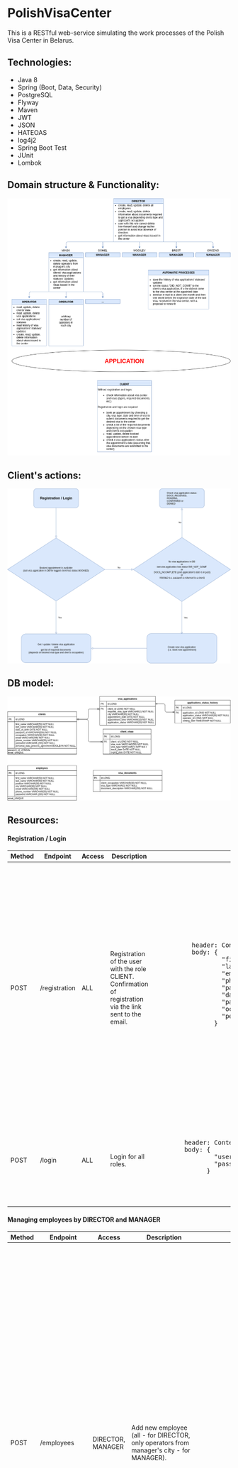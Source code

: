 # PolishVisaCenter
This is a RESTful web-service simulating the work processes of the Polish Visa Center in Belarus.

<h2>Technologies:</h2>
<ul>
  <li>Java 8</li>
  <li>Spring (Boot, Data, Security)</li>
  <li>PostgreSQL</li>
  <li>Flyway</li>
  <li>Maven</li>
  <li>JWT</li>
  <li>JSON</li>
  <li>HATEOAS</li>
  <li>log4j2</li>
  <li>Spring Boot Test</li>
  <li>JUnit</li>
  <li>Lombok</li>
</ul>

<h2>Domain structure & Functionality:</h2>
<img src="images/func.png">

<h2>Client's actions:</h2>
<img src="images/client_logic.png">

<h2>DB model:</h2>
<img src="images/db.png">

<h2>Resources:</h2>

<h4>Registration / Login</h4>
<table>
  <thead>
    <tr>
      <th>Method</th>
      <th>Endpoint</th>
      <th>Access</th>
      <th>Description</th>
      <th>Request</th>
      <th>Response</th>
    </tr>
  </thead>
  <tr>
    <td>POST</td>
    <td>/registration</td>
    <td>ALL</td>
    <td>Registration of the user with the role CLIENT. Confirmation of registration via the link sent to the email.</td>
    <td>
        <pre>
          header: Content-Type: application/json
          body: {
                  "firstName": "JOHN",
                  "lastName": "DOE",
                  "email": "john_doe@gmail.com",
                  "phoneNumber": "375291001010", 
                  "password": "password123",
                  "dateOfBirth": "1980-10-10",
                  "passportId": "0101PSPID10001010",
                  "occupation": "EMPLOYED",
                  "personalDataProcAgreement": true
                }
         </pre>
    </td>
    <td>
      If ok:
        <pre>
          header: Status Code: 201 Created
                  Location: http://localhost:8080/my-visa-application
                  Authorization: Bearer &lt;token&gt;
        </pre>
      If form filling is incorrect - validation failed:
        <pre>
          header: Status Code: 406 Not Acceptable
          body: {
                  "fieldErrors": [
                    {
                      "field": "phoneNumber",
                               "message": "Phone number should contain code and number itself, e.g. 375291001010."
                    },
                    {
                      "field": "firstName",
                               "message": "Only uppercase latin letters, spaces and dashes are allowed."
                    }
                  ] 
                }
        </pre>
      If any field is absent:
        <pre>
          header: Status Code: 400 Bad Request
          body: The form filled incorrectly.
        </pre>
      If passport ID and/or email is already in DB:
        <pre>
          header: Status Code: 400 Bad Request
          body: There is another client in the database with such email and/or passport ID.
        </pre>
    </td>
  </tr>
  <tr>
    <td>POST</td>
    <td>/login</td>
    <td>ALL</td>
    <td>Login for all roles.</td>
    <td>
      <pre>
        header: Content-Type: application/json
        body: {
                "username": "john_doe@gmail.com",
                "password": "password123"
              }
      </pre>
    </td>
    <td>
      If ok:
        <pre>
          header: Status Code: 200 OK
                  Location: http://localhost:8080/&lt;depends_on_user's_role&gt;
                  Authorization: Bearer &lt;token&gt;
        </pre>
      If login data are incorrect:
        <pre>
          header: Status Code: 400 Bad Reqguest
          body: Bad credentials
        </pre>
    </td>
  </tr>
</table>

<h4>Managing employees by DIRECTOR and MANAGER</h4>
<table>
 <thead>
   <tr>
     <th>Method</th>
     <th>Endpoint</th>
     <th>Access</th>
     <th>Description</th>
     <th>Request</th>
     <th>Response</th>
   </tr>
 </thead>
 <tr>
   <td>POST</td>
   <td>/employees</td>
   <td>DIRECTOR, MANAGER</td>
   <td>Add new employee (all - for DIRECTOR, only operators from manager's city - for MANAGER).</td>
   <td>
       <pre>
         header: Content-Type: application/json
                 Authorization: Bearer &lt;token&gt;
         body: {
                 "firstName": "FOO",
                 "lastName": "BAR",
                 "email": "foo_bar@visacenter.com",
                 "phoneNumber": "375292002020",
                 "password": "password123",
                 "position": "MANAGER",
                 "city": "MINSK"
               }
     </pre>
   </td>
   <td>
     If ok:
     <pre>
       header: Status Code: 201 Created
       body: {
                 "firstName": "FOO",
                 "lastName": "BAR",
                 "email": "foo_bar@visacenter.com",
                 "phoneNumber": "375292002020",
                 "position": "MANAGER",
                 "city": "MINSK",
                 "_links": {
                     "self": {
                         "href": "http://localhost:8080/employees/2"
                     },
                     "employees": {
                         "href": "http://localhost:8080/employees{?city,position,lastName,page,size,sort}",
                         "templated": true
                     }
                 }
             }
     </pre>
     If form filling is incorrect - validation failed:
     <pre>
        header: Status Code: 406 Not Acceptable
        body: {
                "fieldErrors": [
                  {
                    "field": "phoneNumber",
                             "message": "Phone number should contain code and number itself, e.g. 375291001010."
                  },
                  {
                    "field": "firstName",
                             "message": "Only uppercase latin letters, spaces and dashes are allowed."
                  }
                ] 
              }
     </pre>
     If any field is absent:
       <pre>
         header: Status Code: 400 Bad Request
         body: The form filled incorrectly.
       </pre>
     If email is already in DB:
       <pre>
         header: Status Code: 400 Bad Request
         body: There is another employee in the database with such email.
       </pre>
     If MANAGER tried to add not operator and/or not from manager's city:
       <pre>
         header: Status Code: 400 Bad Request
         body: You can add only operators in &lt;manager's_city&gt;.
       </pre>
   </td>
 <tr>
   <td>GET</td>
   <td>/employees</td>
   <td>DIRECTOR, MANAGER</td>
   <td>Get all employees (all - for DIRECTOR, only operators from manager's city - for MANAGER).<br />
       Filtering is available by following parameters: city, position, lastName. Also by multiple values for one key, e.g.        <i>?city=MINSK,GRODNO</i>, and by word fragment, e.g. <i>?lastName=do</i> -> all entries with last names containing        "do".<br />
       Sorting and paging are available.
   </td>
   <td>
       <pre>
         header: Content-Type: application/json
                 Authorization: Bearer &lt;token&gt;
       </pre>
   </td>
   <td>
     If ok:
     <pre>
       header: Status Code: 200 OK
       body: {
               "_embedded": {
                 "employees": [
                           {
                             "firstName": "ADMIN",
                             "lastName": "ADMIN",
                             "email": "admin@visacenter.com",
                             "phoneNumber": "375291001010",
                             "position": "DIRECTOR",
                             "city": "MINSK",
                             "_links": {
                                 "self": {
                                     "href": "http://localhost:8080/employees/1"
                                 },
                                 "employees": {
                                     "href": "http://localhost:8080/employees{?city,position,lastName,page,size,sort}",
                                     "templated": true
                                 }
                             }
                         },
                         {                     
                             "firstName": "FOO",
                             "lastName": "BAR",
                             "email": "foo_bar@visacenter.com",
                             "phoneNumber": "375292002020",
                             "position": "MANAGER",
                             "city": "MINSK",
                             "_links": {
                                 "self": {
                                     "href": "http://localhost:8080/employees/2"
                                 },
                                 "employees": {
                                     "href": "http://localhost:8080/employees{?city,position,lastName,page,size,sort}",
                                     "templated": true
                                 }
                             }
                         }
                     ]
                 },
                 "_links": {
                     "self": {
                         "href": "http://localhost:8080/employees?page=0&size=10&sort=lastName,asc"
                     }
                 },
                 "page": {
                     "size": 10,
                     "totalElements": 2,
                     "totalPages": 1,
                     "number": 0
                 }
             }
     </pre>
     If not found:
     <pre>
       header: Status Code: 404 Not Found
       body: Cannot find employees. / Cannot find employees by search criteria. / Cannot find operators in &lt;manager's_
             city&gt; with last name '&lt;operator's_last_name&gt;'.
     </pre>
     If MANAGER tried to search not operators from manager's city:
     <pre>
       header: Status Code: 400 Bad Request
       body: You can search only operators in &lt;manager's_city&gt; by last name.
     </pre>
   </td>
 </tr>
 <tr>
   <td>GET</td>
   <td>/employees/{id}</td>
   <td>DIRECTOR, MANAGER</td>
   <td>Get employee by ID (all - for DIRECTOR, only operators from manager's city - for MANAGER).</td>
   <td>
     <pre>
       header: Content-Type: application/json
               Authorization: Bearer &lt;token&gt;
     </pre>
   </td>
   <td>
     If ok:
     <pre>
       header: Status Code: 200 OK
       body: {
                 "firstName": "ADMIN",
                 "lastName": "ADMIN",
                 "email": "admin@visacenter.com",
                 "phoneNumber": "375291001010",
                 "position": "DIRECTOR",
                 "city": "MINSK",
                 "_links": {
                     "self": {
                         "href": "http://localhost:8080/employees/1"
                     },
                     "employees": {
                         "href": "http://localhost:8080/employees{?city,position,lastName,page,size,sort}",
                         "templated": true
                     }
                 }
             }
     </pre>
     If not found:
     <pre>
       header: Status Code: 404 Not Found
       body: Cannot find employee with ID = &lt;ID&gt;. / Cannot find operator in &lt;manager's_city&gt; with ID = &lt;ID&gt;.
     </pre>
   </td>
 </tr>
 <tr>
   <td>PUT</td>
   <td>/employees/{id}</td>
   <td>DIRECTOR, MANAGER</td>
   <td>Update employee by ID (all - for DIRECTOR, only operators from manager's city - for MANAGER).</td>
   <td>
     <pre>
       header: Content-Type: application/json
               Authorization: Bearer &lt;token&gt;
       body: {
                 "firstName": "BAR",
                 "lastName": "BAZ",
                 "email": "bar_baz@visacenter.com",
                 "phoneNumber": "375293003030",
                 "password": "password123",
                 "position": "MANAGER",
                 "city": "GRODNO"
             }
     </pre>
   </td>
   <td>
    If ok:
    <pre>
       header: Status Code: 201 Created
       body: {
                 "firstName": "BAR",
                 "lastName": "BAZ",
                 "email": "bar_baz@visacenter.com",
                 "phoneNumber": "375293003030",
                 "position": "MANAGER",
                 "city": "GRODNO",
                 "_links": {
                     "self": {
                         "href": "http://localhost:8080/employees/2"
                     },
                     "employees": {
                         "href": "http://localhost:8080/employees{?city,position,lastName,page,size,sort}",
                         "templated": true
                     }
                 } 
             }
    </pre>
    If form filling is incorrect - validation failed:
    <pre>
       header: Status Code: 406 Not Acceptable
       body: {
               "fieldErrors": [
                 {
                   "field": "phoneNumber",
                            "message": "Phone number should contain code and number itself, e.g. 375291001010."
                 },
                 {
                 "field": "firstName",
                            "message": "Only uppercase latin letters, spaces and dashes are allowed."
                 }
               ] 
             }
    </pre>
    If any field is absent:
    <pre>
        header: Status Code: 400 Bad Request
        body: The form filled incorrectly.
    </pre>
    If another employee has an email equals to the one indicated in form for updating:
    <pre>
      header: Status Code: 400 Bad Request
      body: There is another employee in the database with such email.
    </pre>
    If not found:
    <pre>
      header: Status Code: 404 Not Found
      body: Cannot find employee with ID = &lt;ID&gt;. / Cannot find operator in &lt;manager's_city&gt; with ID = &lt;ID&gt;.
    </pre>
    If DIRECTOR tried to change his/her position:
    <pre>
      header: Status Code: 400 Bad Request
      body: The logged employee cannot change his/her position.
    </pre>
    If MANAGER tried to change operator's position or city:
    <pre>
       header: Status Code: 400 Bad Request
       body: A manager cannot change operator's position or city.
    </pre>
  </td>
</tr>
<tr>
  <td>DELETE</td>
  <td>/employees/{id}</td>
  <td>DIRECTOR, MANAGER</td>
  <td>Delete employee by ID (all - for DIRECTOR, only operators from manager's city - for MANAGER).</td>
  <td>
    <pre>
      header: Content-Type: application/json
              Authorization: Bearer &lt;token&gt;
    </pre>
  </td>
  <td>
    If ok:
    <pre>
      header: Status Code: 200 OK
    </pre>
    If not found:
    <pre>
      header: Status Code: 404 Not Found
      body: Cannot find employee with ID = &lt;ID&gt;. / Cannot find operator in &lt;manager's_city&gt; with ID = &lt;ID&gt;.
    </pre>
    If DIRECTOR tried to delete him-/herself:
    <pre>
      header: Status Code: 400 Bad Request
      body: The logged employee cannot delete him-/herself.
    </pre>
</tr>
</table>

<h4>Managing required visa documents' info by DIRECTOR</h4>
<table>
<thead>
  <tr>
    <th>Method</th>
    <th>Endpoint</th>
    <th>Access</th>
    <th>Description</th>
    <th>Request</th>
    <th>Response</th>
  </tr>
</thead>
<tr>
  <td>POST</td>
  <td>/documents-info</td>
  <td>DIRECTOR</td>
  <td>Add new required visa document's info.</td>
  <td>
    <pre>
      header: Content-Type: application/json
              Authorization: Bearer &lt;token&gt;
      body: {
              "visaType": "C",
              "occupation": "EMPLOYED",
              "docDescription": "Valid passport with an expiry date of at least six months."
            }
    </pre>
  </td>
  <td>
    If ok:
    <pre>
      header: Status Code: 201 Created
      body: {
                "visaType": "C",
                "occupation": "EMPLOYED",
                "docDescription": "Valid passport with an expiry date of at least six months.",
                "_links": {
                    "self": {
                        "href": "http://localhost:8080/documents-info/1"
                    },
                    "visaDocumentsInfo": {
                        "href": "http://localhost:8080/documents-info{?visaType,occupation,docDescription,page,size,sort}",
                        "templated": true
                    }
                }
            }
    </pre>
    If any field is absent:
    <pre>
      header: Status Code: 400 Bad Request
      body: The form filled incorrectly.
    </pre>
  </td>
</tr>
<tr>
  <td>GET</td>
  <td>/documents-info</td>
  <td>DIRECTOR</td>
  <td>Get all required visa documents' info.<br />
      Filtering is available by following parameters: visaType, occupation, docDescription. Also by multiple values for           one key, e.g. <i>?visaType=C,D</i>, and by word fragment, e.g. <i>?docDescription=pass</i> -> all entries with words         containing "pass".<br />
      Sorting and paging are available.</td>
  <td>
    <pre>
      header: Content-Type: application/json
              Authorization: Bearer &lt;token&gt;
    </pre>
  </td>
  <td>
    If ok:
    <pre>
      header: Status Code: 200 OK
      body: {
                "_embedded": {
                    "visaDocumentsInfo": [
                        {
                            "visaType": "C",
                            "occupation": "EMPLOYED",
                            "docDescription": "Valid passport with an expiry date of at least six months.",
                            "_links": {
                                "self": {
                                    "href": "http://localhost:8080/documents-info/1"
                                },
                                "visaDocumentsInfo": {
                                    "href": "http://localhost:8080/documents-info{?visaType,occupation,docDescription,page,size,sort}",
                                    "templated": true
                                }
                            }
                        },
                        {
                            "visaType": "D",
                            "occupation": "UNEMPLOYED",
                            "docDescription": "Two actual photos 3.5x4.5, face 80%, optical glasses are allowed.",
                            "_links": {
                                "self": {
                                    "href": "http://localhost:8080/documents-info/2"
                                },
                                "visaDocumentsInfo": {
                                    "href": "http://localhost:8080/documents-info{?visaType,occupation,docDescription,page,size,sort}",
                                    "templated": true
                                }
                            }
                        }
                    ]
                },
                "_links": {
                   "self": {
                        "href": "http://localhost:8080/documents-info?page=0&size=10&sort=visaType,asc"
                    }
                },
                "page": {
                    "size": 10,
                    "totalElements": 2,
                    "totalPages": 1,
                    "number": 0
                }
            }
    </pre>
    If not found:
    <pre>
      header: Status Code: 404 Not Found
      body: Cannot find visa documents' information.
    </pre>
  </td>
</tr>
<tr>
  <td>GET</td>
  <td>/documents-info/{id}</td>
  <td>DIRECTOR</td>
  <td>Get required visa documents' info by ID.</td>
  <td>
    <pre>
      header: Content-Type: application/json
              Authorization: Bearer &lt;token&gt;
    </pre>
  </td>
  <td>
    If ok:
    <pre>
      header: Status Code: 200 OK
      body: {
                "visaType": "C",
                "occupation": "EMPLOYED",
                "docDescription": "Valid passport with an expiry date of at least six months.",
                "_links": {
                    "self": {
                        "href": "http://localhost:8080/documents-info/1"
                    },
                    "visaDocumentsInfo": {
                        "href": "http://localhost:8080/documents-info{?visaType,occupation,docDescription,page,size,sort}",
                        "templated": true
                    }
                }
            }
    </pre>
    If not found:
    <pre>
      header: Status Code: 404 Not Found
      body: Cannot find visa documents' information with ID = &lt;visa_doc's_ID&gt;.
    </pre>
  </td>
</tr>
<tr>
  <td>PUT</td>
  <td>/documents-info/{id}</td>
  <td>DIRECTOR</td>
  <td>Update required visa document's info by ID.</td>
  <td>
    <pre>
      header: Content-Type: application/json
              Authorization: Bearer &lt;token&gt;
      body: {
              "visaType": "D",
              "occupation": "UNEMPLOYED",
              "docDescription": "Three actual photos 3.5x4.5, face 80%, optical glasses are allowed."
            }
    </pre>
  </td>
  <td>
    If ok:
    <pre>
      header: Status Code: 201 Created
      body: {
                "visaType": "D",
                "occupation": "UNEMPLOYED",
                "docDescription": "Three actual photos 3.5x4.5, face 80%, optical glasses are allowed.",
                "_links": {
                    "self": {
                        "href": "http://localhost:8080/documents-info/2"
                    },
                    "visaDocumentsInfo": {
                        "href": "http://localhost:8080/documents-info{?visaType,occupation,docDescription,page,size,sort}",
                        "templated": true
                    }
                }
            }
    </pre>
    If any field is absent:
    <pre>
      header: Status Code: 400 Bad Request
      body: The form filled incorrectly.
    </pre>
    If not found:
    <pre>
      header: Status Code: 404 Not Found
      body: Cannot find visa document's information with ID = &lt;visa_doc's_ID&gt;.
    </pre>
  </td>
</tr>
<tr>
  <td>DELETE</td>
  <td>/documents-info/{id}</td>
  <td>DIRECTOR</td>
  <td>Delete required visa document's info by ID.</td>
  <td>
    <pre>
      header: Content-Type: application/json
              Authorization: Bearer &lt;token&gt;
    </pre>
  </td>
  <td>
    If ok:
    <pre>
      header: Status Code: 200 OK
    </pre>
    If not found:
    <pre>
      header: Status Code: 404 Not Found
      body: Cannot find visa document's information with ID = &lt;visa_doc's_ID&gt;.
    </pre>
</tr>
</table>

<h4>Managing client's data by OPERATOR</h4>
<table>
<thead>
  <tr>
    <th>Method</th>
    <th>Endpoint</th>
    <th>Access</th>
    <th>Description</th>
    <th>Request</th>
    <th>Response</th>
  </tr>
</thead>
<tr>
  <td>GET</td>
  <td>/clients</td>
  <td>OPERATOR</td>
  <td>Get all clients' data.<br />
    Filtering is available by following parameters (client's fields and fields from nested entities - visa application
    and visa): lastName, passportId, email, phoneNumber, requiredVisaType, appointmentCity, appointmentDate,
    appointmentTime, visaApplicationStatus, visaNumber, issuedVisaType, issueDate, expiryDate. Also by multiple values for
    one key, e.g. <i>?appointmentCity=MINSK,GRODNO</i>.<br />
    Sorting and paging are available.
  <td>
    <pre>
      header: Content-Type: application/json
              Authorization: Bearer &lt;token&gt;
    </pre>
  </td>
  <td>
    If ok:
    <pre>
      header: Status Code: 200 OK
      body: {
                "_embedded": {
                    "clients": [
                        {
                            "firstName": "SARA",
                            "lastName": "CONNOR",
                            "email": "sarah_connor@skynet.net",
                            "phoneNumber": "375442002020",
                            "dateOfBirth": "1970-06-06",
                            "passportId": "0202PSPID20002020",
                            "occupation": "UNEMPLOYED",
                            "_links": {
                                "self": {
                                    "href": "http://localhost:8080/clients/2"
                                },
                                "clients": {
                                    "href": "http://localhost:8080/clients{?lastName,passportId,email,phoneNumber,requiredVisaType,appointmentCity,appointmentDate,appointmentTime,visaApplicationStatus,visaNumber,issuedVisaType,issueDate,expiryDate,page,size,sort}",
                                    "templated": true
                                }
                            }
                        },
                        {
                            "firstName": "JOHN",
                            "lastName": "DOE",
                            "email": "john_doe@gmail.com",
                            "phoneNumber": "375291001010",
                            "dateOfBirth": "1980-10-10",
                            "passportId": "0101PSPID10001010",
                            "occupation": "EMPLOYED",
                            "_links": {
                                "self": {
                                    "href": "http://localhost:8080/clients/3"
                                },
                                "clients": {
                                    "href": "http://localhost:8080/clients{?lastName,passportId,email,phoneNumber,requiredVisaType,appointmentCity,appointmentDate,appointmentTime,visaApplicationStatus,visaNumber,issuedVisaType,issueDate,expiryDate,page,size,sort}",
                                    "templated": true
                                }
                            }
                        }
                    ]
                },
                "_links": {
                    "self": {
                        "href": "http://localhost:8080/clients?page=0&size=10&sort=lastName,asc"
                    }
                },
                    "page": {
                    "size": 10,
                    "totalElements": 2,
                    "totalPages": 1,
                    "number": 0
                }
            }
    </pre>
    If not found:
    <pre>
      header: Status Code: 404 Not Found
      body: Cannot find clients.
    </pre>
  </td>
</tr>
<tr>
  <td>GET</td>
  <td>/clients/{id}</td>
  <td>OPERATOR</td>
  <td>Get client's data by ID.</td>
  <td>
    <pre>
      header: Content-Type: application/json
              Authorization: Bearer &lt;token&gt;
    </pre>
  </td>
  <td>
    If ok:
    <pre>
      header: Status Code: 200 OK
      body: {
                "firstName": "SARA",
                "lastName": "CONNOR",
                "email": "sarah_connor@skynet.net",
                "phoneNumber": "375292002020",
                "dateOfBirth": "1970-06-06",
                "passportId": "0202PSPID20002020",
                "occupation": "UNEMPLOYED",
                "_links": {
                    "self": {
                        "href": "http://localhost:8080/clients/2"
                    },
                    "clients": {
                        "href": "http://localhost:8080/clients{?lastName,passportId,email,phoneNumber,requiredVisaType,appointmentCity,appointmentDate,appointmentTime,visaApplicationStatus,visaNumber,issuedVisaType,issueDate,expiryDate,page,size,sort}",
                        "templated": true
                    }
                }
            }
    </pre>
    If not found:
    <pre>
      header: Status Code: 404 Not Found
      body: Cannot find client with ID = &lt;client's_ID&gt;.
    </pre>
  </td>
</tr>
<tr>
  <td>PUT</td>
  <td>/clients/{id}</td>
  <td>OPERATOR</td>
  <td>Update client's data by ID.</td>
  <td>
    <pre>
      header: Content-Type: application/json
              Authorization: Bearer &lt;token&gt;
      body: {
                "firstName": "KYLE",
                "lastName": "REESE",
                "email": "kyle_reese@skynet.net",
                "phoneNumber": "375293003030",
                "dateOfBirth": "1968-10-06",
                "passportId": "0303PSPID30003030",
                "occupation": "EMPLOYED"
            }
    </pre>
  </td>
  <td>
    If ok:
    <pre>
      header: Status Code: 201 Created
      body: {
                "firstName": "KYLE",
                "lastName": "REESE",
                "email": "kyle_reese@skynet.net",
                "phoneNumber": "375293003030",
                "dateOfBirth": "1968-10-06",
                "passportId": "0303PSPID30003030",
                "occupation": "EMPLOYED",
                "_links": {
                    "self": {
                        "href": "http://localhost:8080/clients/2"
                    },
                    "clients": {
                        "href": "http://localhost:8080/clients{?lastName,passportId,email,phoneNumber,requiredVisaType,appointmentCity,appointmentDate,appointmentTime,visaApplicationStatus,visaNumber,issuedVisaType,issueDate,expiryDate,page,size,sort}",
                        "templated": true
                    }
                }
            }
    </pre>
    If form filling is incorrect - validation failed:
    <pre>
      header: Status Code: 406 Not Acceptable
      body: {
              "fieldErrors": [
                {
                  "field": "phoneNumber",
                           "message": "Phone number should contain code and number itself, e.g. 375291001010."
                },
                {
                  "field": "firstName",
                           "message": "Only uppercase latin letters, spaces and dashes are allowed."
                }
              ] 
            }
    </pre>
    If any field is absent:
    <pre>
      header: Status Code: 400 Bad Request
      body: The form filled incorrectly.
    </pre>
    If not found:
    <pre>
      header: Status Code: 404 Not Found
      body: Cannot find client with ID = &lt;client's_ID&gt;.
    </pre>
    If another client has a passport ID and/or email equals to those indicated in form for updating:
    <pre>
      header: Status: 400 Bad Request
      body: There is another client in the database with such email and/or passport ID.
    </pre>
  </td>
</tr>
<tr>
  <td>DELETE</td>
  <td>/clients/{id}</td>
  <td>OPERATOR</td>
  <td>Delete client's data by ID.</td>
  <td>
    <pre>
      header: Content-Type: application/json
              Authorization: Bearer &lt;token&gt;
    </pre>
  </td>
  <td>
    If ok:
    <pre>
      header: Status Code: 200 OK
    </pre>
    If not found:
    <pre>
      header: Status Code: 404 Not Found
      body: Cannot find client with ID = &lt;client's_ID&gt;.
    </pre>
</tr>
</table>
  
<h4>Managing visa applications by OPERATOR</h4>
<table>
<thead>
  <tr>
    <th>Method</th>
    <th>Endpoint</th>
    <th>Access</th>
    <th>Description</th>
    <th>Request</th>
    <th>Response</th>
  </tr>
</thead>
<tr>
  <td>GET</td>
  <td>/applications</td>
  <td>OPERATOR, MANAGER</td>
  <td>By default (without filtering parameters), get visa applications with status BOOKED in operator's / manager's city.<br />
    With filtering parameters, get all matching visa applications. Filtering is available by following parameters (all visa application's fields and client's fields): requiredVisaType, appointmentCity, appointmentDate, appointmentTime, visaApplicationStatus, lastName, passportId, email, phoneNumber. Also by multiple values for one key, e.g. <i>?appointmentCity=MINSK,GRODNO</i>.<br />
    Sorting and paging are available.
  <td>
    <pre>
      header: Content-Type: application/json
              Authorization: Bearer &lt;token&gt;
    </pre>
  </td>
  <td>
    If ok:
    <pre>
      header: Status Code: 200 OK
      body: {
                "_embedded": {
                    "applications": [
                        {
                            "requiredVisaType": "C",
                            "city": "MINSK",
                            "appointmentDate": "2020-04-01",
                            "appointmentTime": "10:45",
                            "visaApplicationStatus": "BOOKED",
                            "_links": {
                                "self": {
                                    "href": "http://localhost:8080/clients/3/applications/1"
                                },
                                "applications": {
                                    "href": "http://localhost:8080/applications{?requiredVisaType,appointmentCity,appointmentDate,appointmentTime,visaApplicationStatus,lastName,passportId,email,phoneNumber,page,size,sort}",
                                    "templated": true
                                }
                            }
                        },
                        {
                            "requiredVisaType": "C",
                            "city": "MINSK",
                            "appointmentDate": "2020-05-01",
                            "appointmentTime": "11:00",
                            "visaApplicationStatus": "BOOKED",
                            "_links": {
                                "self": {
                                    "href": "http://localhost:8080/clients/2/applications/2"
                                },
                                "applications": {
                                    "href": "http://localhost:8080/applications{?requiredVisaType,appointmentCity,appointmentDate,appointmentTime,visaApplicationStatus,lastName,passportId,email,phoneNumber,page,size,sort}",
                                    "templated": true
                                }
                            }
                        }
                    ]
                },
                "_links": {
                    "self": {
                        "href": "http://localhost:8080/applications?page=0&size=10&sort=requiredVisaType,asc"
                    }
                },
                "page": {
                    "size": 10,
                    "totalElements": 2,
                    "totalPages": 1,
                    "number": 0
                }
            }
    </pre>
    If not found:
    <pre>
      header: Status Code: 404 Not Found
      body: Cannot find visa applications.
    </pre>
  </td>
</tr>
<tr>
  <td>GET</td>
  <td>clients/{clientId}/applications/{applicationId}</td>
  <td>OPERATOR, MANAGER</td>
  <td>Get specific client's visa application by ID.</td>
  <td>
    <pre>
      header: Content-Type: application/json
              Authorization: Bearer &lt;token&gt;
    </pre>
  </td>
  <td>
    If ok:
    <pre>
      header: Status Code: 200 OK
      body: {
                "firstName": "KYLE",
                "lastName": "REESE",
                "email": "kyle_reese@skynet.net",
                "phoneNumber": "375293003030",
                "dateOfBirth": "1968-10-06",
                "passportId": "0303PSPID30003030",
                "occupation": "EMPLOYED",
                "visaApplication": {
                    "requiredVisaType": "C",
                    "city": "GRODNO",
                    "appointmentDate": "2020-05-01",
                    "appointmentTime": "11:00",
                    "visaApplicationStatus": "BOOKED"
                },
                "requiredDocs": [],
                "_links": {
                    "self": {
                        "href": "http://localhost:8080/clients/2/applications/2"
                    },
                    "applications": {
                        "href": "http://localhost:8080/applications{?requiredVisaType,appointmentCity,appointmentDate,appointmentTime,visaApplicationStatus,lastName,passportId,email,phoneNumber,page,size,sort}",
                        "templated": true
                    }
                }
            }
    </pre>
    If not found:
    <pre>
      header: Status Code: 404 Not Found
      body: Cannot find visa application with ID = &lt;visa_application's_ID&gt; for client with ID = &lt;client's_ID&gt;.
    </pre>
  </td>
</tr>
<tr>
  <td>PUT</td>
  <td>clients/{clientId}/applications/{applicationId}</td>
  <td>OPERATOR</td>
  <td>Update client's visa application by ID. OPERATOR can update only visa application's from operator's city.<br />
    If status == BOOKED and application is in future operator can update all the fields, but status only on appointment date and not together with other fields.<br />
    If status == DOCS_RECEIVED, PENDING, CONFIRMED or DENIED operator can update only status - other filled fields will be ignored and remain the same as in database.<br />
    If status == DID_NOT_COME or ISSUED visa application is archived and cannot be updated.<br />
    If status == DOCS_INCOMPLETE and visa application's appointment date is not gone only its status can be updated, otherwise it is archived and cannot be updated.<br />
    Status DID_NOT_COME is set automatically everyday at 23:59 to the visa applications, which status remained as BOOKED till that time of today (see class app.services.util.VisitChecker, is called from app.Runner).<br />
    New status is saved into table applications_status_history.
  </td>
  <td>
    <pre>
      header: Content-Type: application/json
              Authorization: Bearer &lt;token&gt;
      body: {
                "requiredVisaType": "B",
                "city": "BREST",
                "appointmentDate": "2020-05-20",
                "appointmentTime": "13:00",
                "visaApplicationStatus": "BOOKED"
            }
    </pre>
  </td>
  <td>
    If ok:
    <pre>
      header: Status Code: 201 Created
      body: {
                "firstName": "JOHN",
                "lastName": "DOE",
                "email": "john_doe@gmail.com",
                "phoneNumber": "375291001010",
                "dateOfBirth": "1980-10-10",
                "passportId": "0101PSPID10001010",
                "occupation": "EMPLOYED",
                "visaApplication": {
                    "requiredVisaType": "B",
                    "city": "MINSK",
                    "appointmentDate": "2020-05-20",
                    "appointmentTime": "13:00",
                    "visaApplicationStatus": "BOOKED",
                    "_links": {
                        "self": {
                            "href": "http://localhost:8080/clients/3/applications/1"
                        },
                        "applications": {
                            "href": "http://localhost:8080/applications{?requiredVisaType,appointmentCity,appointmentDate,appointmentTime,visaApplicationStatus,lastName,passportId,email,phoneNumber,page,size,sort}",
                            "templated": true
                        }
                    }
                }
            }
    </pre>
    If form filling is incorrect - validation failed:
    <pre>
      header: Status Code: 406 Not Acceptable
      body: {
                "fieldErrors": [
                    {
                        "field": "appointmentDate",
                        "message": "Appointment date should be selected in range of 180 days from today."
                    }
                ]
            }
    </pre>
    If any field is absent:
    <pre>
      header: Status Code: 400 Bad Request
      body: The form filled incorrectly.
    </pre>
    If not found:
    <pre>
      header: Status Code: 404 Not Found
      body: Cannot find visa application with ID = &lt;visa_application's_ID&gt; for client with ID = &lt;client's_ID&gt;.
    </pre>
    If OPERATOR tried to update visa application not from operator's city:
    <pre>
      header: Status Code: 400 Bad Request
      body: You can update visa applications only in &lt;operator's_city&gt;.
    </pre>
    If there is another application with fields appointmentCity, appointmentDate and appointmentTime equals to those indicated in form for updating:
    <pre>
      header: Status Code: 400 Bad Request
      body: There is another appointment already booked in &lt;new_appointmentCity&gt; on &lt;new_appointmentDate&gt; at
            &lt;new_appointmentTime&gt;.
    </pre>
    If OPERATOR tried to update visa application's status from BOOKED (or if it is in past) to another one together with other fields:
    <pre>
      header: Status Code: 400 Bad Request
      body: You cannot change booked visa application's required visa type, appointment city, date or time if you are going
            to change its status or if it is in past but not yet automatically set to DID_NOT_COME status.
    </pre>
    If OPERATOR tried to update visa application's status from BOOKED to another one before its appointment date:
    <pre>
      header: Status Code: 400 Bad Request
      body: Status of the visa application with ID = &lt;visa_application's_ID&gt; cannot be updated because its appointment
            date has not come yet.
    </pre>
    If OPERATOR tried to change visa application's status from DOCS_RECEIVED, PENDING, CONFIRMED or DENIED to BOOKED or DOCS_INCOMPLETE:
    <pre>
      header: Status Code: 400 Bad Request
      body: Status &lt;new_visaApplicationStatus&gt; cannot be set to the visa application
            with ID = &lt;visa_application's_ID&gt; because its current status is &lt;status_from_DB&gt; already.
    </pre>
    If OPERATOR tried to change visa application's status from DOCS_INCOMPLETE (if it is in past) to another one:
    <pre>
      header: Status Code: 400 Bad Request
      body: Visa application with ID = &lt;visa_application's_ID&gt; cannot be updated due to the expiration of the
            appointment date considering its status DOCS_INCOMPLETE.
    </pre>
    If OPERATOR tried to update visa application with status DID_NOT_COME or ISSUED:
    <pre>
      header: Status Code: 400 Bad Request
      body: Visa application with ID = &lt;visa_application's_ID&gt; cannot be updated due to its status &lt;DID_NOT_COME or ISSUED&gt;.
    </pre>
  </td>
</tr>
<tr>
  <td>DELETE</td>
  <td>clients/{clientId}/applications/{applicationId}</td>
  <td>OPERATOR</td>
  <td>Delete client's visa application by ID - only from OPERATOR'S city and if its status is BOOKED or if its appointment date and time are in future.</td>
  <td>
    <pre>
      header: Content-Type: application/json
              Authorization: Bearer &lt;token&gt;
    </pre>
  </td>
  <td>
    If ok:
    <pre>
      header: Status Code: 200 OK
    </pre>
    If not found:
    <pre>
      header: Status Code: 404 Not Found
      body: Cannot find visa application with ID = &lt;visa_application's_ID&gt; for client with ID = &lt;client's_ID&gt;.
    </pre>
    If OPERATOR tried to ignore restrictions:
    <pre>
      header: Status Code: 400 Bad Request
      body: You can delete visa application only if its appointment city is &lt;operator's_city&gt; and if its status is 
            BOOKED or if its appointment date and time are in future.
    </pre>
</tr>
<tr>
  <td>GET</td>
  <td>clients/{clientId}/applications/{applicationId}/history</td>
  <td>OPERATOR, MANAGER</td>
  <td>Get specific client's visa application's status' updates history ordered by field <i>settingDate</i> in chronological order.</td>
  <td>
    <pre>
      header: Content-Type: application/json
              Authorization: Bearer &lt;token&gt;
    </pre>
  </td>
  <td>
    <pre>
      header: Status Code: 200 OK
      body: {
                "firstName": "JOHN",
                "lastName": "DOE",
                "email": "john_doe@gmail.com",
                "phoneNumber": "375291001010",
                "dateOfBirth": "1980-10-10",
                "passportId": "0101PSPID10001010",
                "occupation": "EMPLOYED",
                "application": {
                    "requiredVisaType": "B",
                    "city": "MINSK",
                    "appointmentDate": "2020-03-24",
                    "appointmentTime": "13:00",
                    "visaApplicationStatus": "ISSUED",
                    "history": [
                        {
                            "applicationStatus": "DOCS_RECEIVED",
                            "settingDate": "2020-03-24T21:58:40.619+0300",
                            "operatorLink": "http://localhost:8080/employees/2"
                        },
                        {
                            "applicationStatus": "PENDING",
                            "settingDate": "2020-03-24T21:59:07.127+0300",
                            "operatorLink": "http://localhost:8080/employees/2"
                        },
                        {
                            "applicationStatus": "CONFIRMED",
                            "settingDate": "2020-03-24T21:59:17.437+0300",
                            "operatorLink": "http://localhost:8080/employees/2"
                        },
                        {
                            "applicationStatus": "ISSUED",
                            "settingDate": "2020-03-24T21:59:22.527+0300",
                            "operatorLink": "http://localhost:8080/employees/2"
                        }
                    ]
                },
                "_links": {
                    "self": {
                        "href": "http://localhost:8080/clients/3/applications/1/history"
                    },
                    "applications": {
                        "href": "http://localhost:8080/applications{?requiredVisaType,appointmentCity,appointmentDate,appointmentTime,visaApplicationStatus,lastName,passportId,email,phoneNumber,page,size,sort}",
                        "templated": true
                    }
                }
            }
    </pre>
  </td>
</tr>
</table>

<h4>Managing visa's data by OPERATOR</h4>
<table>
<thead>
  <tr>
    <th>Method</th>
    <th>Endpoint</th>
    <th>Access</th>
    <th>Description</th>
    <th>Request</th>
    <th>Response</th>
  </tr>
</thead>
<tr>
  <td>POST</td>
  <td>/clients/{clientId}/new-visa</td>
  <td>OPERATOR</td>
  <td>Add new visa to a client.</td>
  <td>
    <pre>
      header: Content-Type: application/json
              Authorization: Bearer &lt;token&gt;
      body: {
              "visaNumber": "100VSPL001",
              "visaType": "C",
              "issueDate": "2019-06-06",
              "expiryDate": "2020-06-05"
            }
    </pre>
  </td>
  <td>
    If ok:
    <pre>
      header: Status Code: 201 Created
      body: {
                "firstName": "KYLE",
                "lastName": "REESE",
                "email": "kyle_reese@skynet.net",
                "phoneNumber": "375293003030",
                "dateOfBirth": "1968-10-06",
                "passportId": "0303PSPID30003030",
                "occupation": "EMPLOYED",
                "visa": {
                    "visaNumber": "100VSPL001",
                    "visaType": "C",
                    "issueDate": "2019-06-06",
                    "expiryDate": "2020-06-05",
                    "_links": {
                        "self": {
                            "href": "http://localhost:8080/clients/2/visas/1"
                        },
                        "visas": {
                            "href": "http://localhost:8080/visas{?visaNumber,issuedVisaType,issueDate,expiryDate,lastName,passportId,email,phoneNumber,page,size,sort}",
                            "templated": true
                        }
                    }
                }
            }
    </pre>
    If any field is absent:
    <pre>
      header: Status Code: 400 Bad Request
      body: The form filled incorrectly.
    </pre>
    If indicated issue date is later than expiry date:
    <pre>
      header: Status Code: 400 Bad Request
      body: The expiry date should be later than issue date.
    </pre>
    If client is not found:
    <pre>
      header: Status Code: 404 Not Found
      body: Cannot find client with ID = &lt;client's_ID&gt;.
    </pre>
  </td>
</tr>
<tr>
  <td>GET</td>
  <td>/visas</td>
  <td>OPERATOR, MANAGER, DIRECTOR</td>
  <td>Get all visas.<br />
    Filtering is available by following parameters (all visa's and client's fields): visaNumber, issuedVisaType, issueDate, expiryDate, lastName, passportId, email, phoneNumber. Also by multiple values for one key, e.g. <i>?issuedVisaType=C,D</i>.<br />
    Sorting and paging are available.
  </td>
  <td>
    <pre>
      header: Content-Type: application/json
              Authorization: Bearer &lt;token&gt;
    </pre>
  </td>
  <td>
    If ok:
    <pre>
      header: Status Code: 200 OK
      body: {
                "_embedded": {
                    "visas": [
                        {
                            "visaNumber": "100VSPL001",
                            "visaType": "C",
                            "issueDate": "2019-06-06",
                            "expiryDate": "2020-06-05",
                            "_links": {
                                "self": {
                                    "href": "http://localhost:8080/clients/2/visas/1"
                                },
                                "visas": {
                                    "href": "http://localhost:8080/visas{?visaNumber,issuedVisaType,issueDate,expiryDate,lastName,passportId,email,phoneNumber,page,size,sort}",
                                    "templated": true
                                }
                            }
                        },
                        {
                            "visaNumber": "392VSPL222",
                            "visaType": "C",
                            "issueDate": "2018-03-04",
                            "expiryDate": "2019-03-03",
                            "_links": {
                                "self": {
                                    "href": "http://localhost:8080/clients/2/visas/3"
                                },
                                "visas": {
                                    "href": "http://localhost:8080/visas{?visaNumber,issuedVisaType,issueDate,expiryDate,lastName,passportId,email,phoneNumber,page,size,sort}",
                                    "templated": true
                                }
                            }
                        }
                    ]
                },
                "_links": {
                    "self": {
                        "href": "http://localhost:8080/visas?page=0&size=10&sort=expiryDate,desc"
                    }
                },
                "page": {
                    "size": 10,
                    "totalElements": 2,
                    "totalPages": 1,
                    "number": 0
                }
            }
    </pre>
    If not found:
    <pre>
      header: Status Code: 404 Not Found
      body: Cannot find visas.
    </pre>
  </td>
</tr>
<tr>
  <td>GET</td>
  <td>/clients/{clientId}/visas/{visaId}</td>
  <td>OPERATOR, MANAGER, DIRECTOR</td>
  <td>Get specific client's visa by ID.</td>
  <td>
    <pre>
      header: Content-Type: application/json
              Authorization: Bearer &lt;token&gt;
    </pre>
  </td>
  <td>
    If ok:
    <pre>
      header: Status Code: 200 OK
      body: {
                "firstName": "KYLE",
                "lastName": "REESE",
                "email": "kyle_reese@skynet.net",
                "phoneNumber": "375293003030",
                "dateOfBirth": "1968-10-06",
                "passportId": "0303PSPID30003030",
                "occupation": "EMPLOYED",
                "visa": {
                    "visaNumber": "100VSPL001",
                    "visaType": "C",
                    "issueDate": "2019-06-06",
                    "expiryDate": "2020-06-05",
                    "_links": {
                        "self": {
                            "href": "http://localhost:8080/clients/2/visas/1"
                        },
                        "visas": {
                            "href": "http://localhost:8080/visas{?visaNumber,issuedVisaType,issueDate,expiryDate,lastName,passportId,email,phoneNumber,page,size,sort}",
                            "templated": true
                        }
                    }
                }
            }
    </pre>
    If not found:
    <pre>
      header: Status Code: 404 Not Found
      body: Cannot find visa with ID = &lt;visa's_ID&gt; for client with ID = &lt;client's_ID&gt;.
    </pre>
  </td>
</tr>
<tr>
  <td>PUT</td>
  <td>/clients/{clientId}/visas/{visaId}</td>
  <td>OPERATOR</td>
  <td>Update client's visa by ID.</td>
  <td>
    <pre>
      header: Content-Type: application/json
              Authorization: Bearer &lt;token&gt;
      body: {
              "visaNumber": "100VSPL001",
              "visaType": "C",
              "issueDate": "2019-06-06",
              "expiryDate": "2020-06-05"
            }
    </pre>
  </td>
  <td>
    If ok:
    <pre>
      header: Status Code: 201 Created
      body: {
              "visaNumber": "100VSPL001",
              "visaType": "C",
              "issueDate": "2019-06-06",
              "expiryDate": "2020-06-05"
            }
    </pre>
    If any field is absent:
    <pre>
      header: Status Code: 400 Bad Request
      body: The form filled incorrectly.
    </pre>
    If not found:
    <pre>
      header: Status Code: 404 Not Found
      body: Cannot find visa with ID = &lt;visa's_ID&gt; for client with ID = &lt;client's_ID&gt;.
    </pre>
    If indicated issue date is later than expiry date:
    <pre>
      header: Status Code: 400 Bad Request
      body: The expiry date should be later than issue date.
    </pre>
  </td>
</tr>
<tr>
  <td>DELETE</td>
  <td>/clients/{clientId}/visas/{visaId}</td>
  <td>OPERATOR</td>
  <td>Delete client's visa by ID.</td>
  <td>
    <pre>
      header: Content-Type: application/json
              Authorization: Bearer &lt;token&gt;
    </pre>
  </td>
  <td>
    If ok:
    <pre>
      header: Status Code: 200 OK
    </pre>
    If not found:
    <pre>
      header: Status Code: 404 Not Found
      body: Cannot find visa with ID = &lt;visa's_ID&gt; for client with ID = &lt;client's_ID&gt;.
    </pre>
</tr>
</table>

<h4>Managing profile and visa application by CLIENT</h4>
<table>
<thead>
  <tr>
    <th>Method</th>
    <th>Endpoint</th>
    <th>Access</th>
    <th>Description</th>
    <th>Request</th>
    <th>Response</th>
  </tr>
</thead>
  <tr>
  <td>GET</td>
  <td>/my-profile</td>
  <td>CLIENT</td>
  <td>Get logged client's profile data.</td>
  <td>
    <pre>
      header: Content-Type: application/json
              Authorization: Bearer &lt;token&gt;
    </pre>
  </td>
  <td>
    <pre>
      header: Status Code: 200 OK
      body: {
                "firstName": "KYLE",
                "lastName": "REESE",
                "email": "kyle_reese@skynet.net",
                "phoneNumber": "375293003030",
                "dateOfBirth": "1968-10-06",
                "passportId": "0303PSPID30003030",
                "occupation": "EMPLOYED",
                "_links": {
                    "self": {
                        "href": "http://localhost:8080/my-profile"
                    }
                }
            }
    </pre>
  </td>
</tr>
<tr>
  <td>PUT</td>
  <td>/my-profile</td>
  <td>CLIENT</td>
  <td>Update logged client's profile data (all fields except password and personal data processing agreement).</td>
  <td>
    <pre>
      header: Content-Type: application/json
              Authorization: Bearer &lt;token&gt;
      body: {
                "firstName": "KYLE",
                "lastName": "REESE",
                "email": "kyle_reese@skynet.net",
                "phoneNumber": "375293003030",
                "dateOfBirth": "1968-10-06",
                "passportId": "0303PSPID30003030",
                "occupation": "ENTREPRENEUR"
            }
    </pre>
  </td>
  <td>
    If ok:
    <pre>
      header: Status Code: 201 Created
      body: {
                "firstName": "KYLE",
                "lastName": "REESE",
                "email": "kyle_reese@skynet.net",
                "phoneNumber": "375293003030",
                "dateOfBirth": "1968-10-06",
                "passportId": "0303PSPID30003030",
                "occupation": "ENTREPRENEUR"
            }
    </pre>
    If form filling is incorrect - validation failed:
    <pre>
      header: Status Code: 406 Not Acceptable
      body: {
                "fieldErrors": [
                    {
                        "field": "phoneNumber",
                        "message": "Phone number should contain code and number itself, e.g. 375291001010."
                    },
                    {
                        "field": "firstName",
                        "message": "Only uppercase latin letters, spaces and dashes are allowed."
                    }
                ]
            }
    </pre>
    If any field is absent:
    <pre>
      header: Status Code: 400 Bad Request
      body: The form filled incorrectly.
    </pre>
    If another client has a passport ID and/or email equals to those indicated in form for updating:
    <pre>
      header: Status Code: 400 Bad Request
      body: There is another client in the database with such email and/or passport ID.
    </pre>
  </td>
</tr>
<tr>
  <td>POST</td>
  <td>/my-visa-application</td>
  <td>CLIENT</td>
  <td>Book new appointment = create new visa application.</td>
  <td>
    <pre>
      header: Content-Type: application/json
              Authorization: Bearer &lt;token&gt;
      body: {
              "requiredVisaType": "C",
              "city": "MINSK",
              "appointmentDate": "2020-05-01",
              "appointmentTime": "12:00"
            }
    </pre>
  </td>
  <td>
    If ok:
    <pre>
      header: Status Code: 201 Created
      body: {
                "requiredVisaType": "C",
                "city": "MINSK",
                "appointmentDate": "2020-05-01",
                "appointmentTime": "12:00",
                "visaApplicationStatus": "BOOKED",
                "_links": {
                    "self": {
                        "href": "http://localhost:8080/my-visa-application"
                    }
                }
            }
    </pre>
    If appointmentDate and/or appointmentTime filled incorrectly:
    <pre>
      header: Status Code: 406 Not Acceptable
      body: {
                "fieldErrors": [
                    {
                        "field": "appointmentTime",
                        "message": "Appointment time should be between 09:00 and 17:00 with step of 15 minutes."
                    },
                    {
                        "field": "appointmentDate",
                        "message": "Appointment date should be selected in range of 180 days from today."
                    }
                ]
            }
    </pre>
    If any field is absent:
    <pre>
      header: Status Code: 400 Bad Request
      body: The form filled incorrectly.
    </pre>
    If client already has visa application with statuses BOOKED, DOCS_RECEIVED, PENDING, CONFIRMED or DENIED:
    <pre>
      header: Status Code: 400 Bad Request
      body: You already have visa application in processing.
    </pre>
    If there is another appointment with fields city, appointmentDate and appointmentTime equals to those indicated in form for inserting:
    <pre>
      header: Status Code: 400 Bad Request
      body: There is another appointment already booked in &lt;city&gt; on &lt;appointmentDate&gt; at &lt;appointmentTime&gt;.
    </pre>
  </td>
</tr>
<tr>
  <td>GET</td>
  <td>/my-visa-application</td>
  <td>CLIENT</td>
  <td>Get logged client's last visa application.</td>
  <td>
    <pre>
      header: Content-Type: application/json
              Authorization: Bearer &lt;token&gt;
    </pre>
  </td>
  <td>
    If logged client's last visa application has statuses DOCS_RECEIVED, PENDING, CONFIRMED or DENIED, only last visa application with its status will be displayed:
    <pre>
      header: Status Code: 200 OK
      body: {
                "requiredVisaType": "C",
                "city": "GRODNO",
                "appointmentDate": "2020-02-01",
                "appointmentTime": "11:00",
                "visaApplicationStatus": "PENDING",
                "_links": {
                    "self": {
                        "href": "http://localhost:8080/my-visa-application"
                    }
                }
            }
    </pre>
  If logged client's last visa application has status BOOKED, last visa application + documents list + disabled (booked
  by other clients) dates and time for updating last booked visa application will be displayed:
  <pre>
    header: Status Code: 200 OK
    body: [
              {
                  "requiredVisaType": "C",
                  "city": "GRODNO",
                  "appointmentDate": "2020-05-01",
                  "appointmentTime": "11:00",
                  "visaApplicationStatus": "BOOKED",
                  "requiredDocs": [
                      "Valid passport with an expiry date of at least six months.",
                      "Two actual photos 3.5x4.5, face 80%, optical glasses are allowed."
                  ],
                  "links": [
                      {
                          "rel": "self",
                          "href": "http://localhost:8080/my-visa-application"
                      }
                  ]
              },
              [
                  {
                      "city": "MINSK",
                      "disabledTimeByDate": {
                          "2020-05-24": [
                              "13:00"
                          ]
                      },
                      "disabledDates": []
                  },
                  {
                      "city": "GOMEL",
                      "disabledTimeByDate": {},
                      "disabledDates": []
                  },
                  {
                      "city": "MOGILEV",
                      "disabledTimeByDate": {},
                      "disabledDates": []
                  },
                  {
                      "city": "BREST",
                      "disabledTimeByDate": {},
                      "disabledDates": []
                  },
                  {
                      "city": "GRODNO",
                      "disabledTimeByDate": {
                          "2020-05-01": []
                      },
                      "disabledDates": [
                          "2020-05-01"
                      ]
                  }
              ]
          ]
  </pre>
  If logged client has no visa applications at all or his last visa application has statuses DID_NOT_COME, DOCS_INCOMPLETE
  or ISSUED disabled dates and time for adding new visa application will be displayed:
  <pre>
    header: Status Code: 200 OK
    body: [
              {
                  "city": "MINSK",
                  "disabledTimeByDate": {
                      "2020-05-24": [
                          "13:00"
                      ]
                  },
                  "disabledDates": []
              },
              {
                  "city": "GOMEL",
                  "disabledTimeByDate": {},
                  "disabledDates": []
              },
              {
                  "city": "MOGILEV",
                  "disabledTimeByDate": {},
                  "disabledDates": []
              },
              {
                  "city": "BREST",
                  "disabledTimeByDate": {},
                  "disabledDates": []
              },
              {
                  "city": "GRODNO",
                  "disabledTimeByDate": {},
                  "disabledDates": []
              }
          ]
  </pre>
  </td>
</tr>
<tr>
  <td>PUT</td>
  <td>/my-visa-application</td>
  <td>CLIENT</td>
  <td>Update logged client's last visa application only if it has status BOOKED.</td>
  <td>
    <pre>
      header: Content-Type: application/json
              Authorization: Bearer &lt;token&gt;
      body: {
              "requiredVisaType": "C",
              "city": "GRODNO",
              "appointmentDate": "2020-04-10",
              "appointmentTime": "09:45"
            }
    </pre>
  </td>
  <td>
    If ok:
    <pre>
      header: Status Code: 201 Created
      body: {
                "requiredVisaType": "C",
                "city": "GRODNO",
                "appointmentDate": "2020-04-10",
                "appointmentTime": "09:45",
                "visaApplicationStatus": "BOOKED",
                "_links": {
                    "self": {
                        "href": "http://localhost:8080/my-visa-application"
                    }
                }
            }
    </pre>
    If appointmentDate and/or appointmentTime filled incorrectly:
    <pre>
      header: Status Code: 406 Not Acceptable
      body: {
                "fieldErrors": [
                    {
                        "field": "appointmentTime",
                        "message": "Appointment time should be between 09:00 and 17:00 with step of 15 minutes."
                    },
                    {
                        "field": "appointmentDate",
                        "message": "Appointment date should be selected in range of 180 days from today."
                    }
                ]
            }
    </pre>
    If any field is absent:
    <pre>
      header: Status Code: 400 Bad Request
      body: The form filled incorrectly.
    </pre>
    If there is another appointment with fields city, appointmentDate and appointmentTime equals to those indicated in form for inserting:
    <pre>
      header: Status Code: 400 Bad Request
      body: There is another appointment already booked in &lt;city&gt; on &lt;appointmentDate&gt; at &lt;appointmentTime&gt;.
    </pre>
    If logged client's last visa application doesn't have status BOOKED:
    <pre>
      header: Status Code: 400 Bad Request
      body: You have no booked visa applications.
    </pre>
  </td>
</tr>
<tr>
  <td>DELETE</td>
  <td>/my-visa-application</td>
  <td>CLIENT</td>
  <td>Delete logged client's last visa application only if it has status BOOKED.</td>
  <td>
    <pre>
      header: Content-Type: application/json
              Authorization: Bearer &lt;token&gt;
    </pre>
  </td>
  <td>
    If ok:
    <pre>
      header: Status Code: 200 OK
    </pre>
    If logged client's last visa application doesn't have status BOOKED:
    <pre>
      header: Status Code: 400 Bad Request
      body: You have no booked visa applications.
    </pre>
</tr>
</table>
